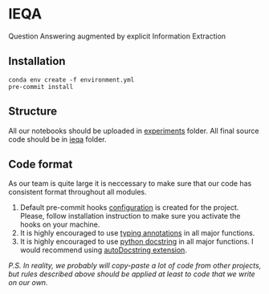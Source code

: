# IEQA
Question Answering augmented by explicit Information Extraction

## Installation

```
conda env create -f environment.yml
pre-commit install
```

## Structure
All our notebooks should be uploaded in [experiments](./experiments/) folder.
All final source code should be in [ieqa](./ieqa/) folder.

## Code format
As our team is quite large it is neccessary to make sure that our code has consistent format throughout all modules.

1. Default pre-commit hooks [configuration](./.pre-commit-config.yaml) is created for the project. Please, follow installation instruction to make sure you activate the hooks on your machine.
2. It is highly encouraged to use [typing annotations](https://docs.python.org/3/library/typing.html) in all major functions.
3. It is highly encouraged to use [python docstring](https://peps.python.org/pep-0257/) in all major functions. I would recommend using [autoDocstring extension](https://marketplace.visualstudio.com/items?itemName=njpwerner.autodocstring).

*P.S. In reality, we probably will copy-paste a lot of code from other projects, but rules described above should be applied at least to code that we write on our own.*
